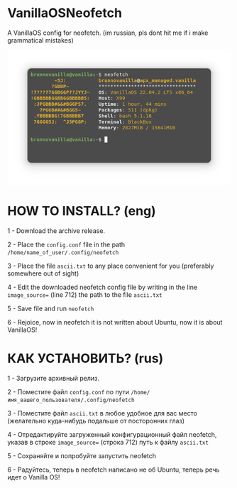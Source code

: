 # VanillaOSNeofetch
A VanillaOS config for neofetch. (im russian, pls dont hit me if i make grammatical mistakes)

![Preview](https://github.com/Brunno-Linux/VanillaOSNeofetch/blob/main/Neofetch.png)

# HOW TO INSTALL? (eng)
1 - Download the archive release.

2 - Place the ```config.conf``` file in the path ```/home/name_of_user/.config/neofetch```

3 - Place the file ```ascii.txt``` to any place convenient for you (preferably somewhere out of sight)

4 - Edit the downloaded neofetch config file by writing in the line ```image_source=``` (line 712) the path to the file ```ascii.txt```

5 - Save file and run ```neofetch```

6 - Rejoice, now in neofetch it is not written about Ubuntu, now it is about VanillaOS!

# КАК УСТАНОВИТЬ? (rus)

1 - Загрузите архивный релиз.

2 - Поместите файл ```config.conf``` по пути ```/home/имя_вашего_пользователя/.config/neofetch```

3 - Поместите файл ```ascii.txt``` в любое удобное для вас место (желательно куда-нибудь подальше от посторонних глаз)

4 - Отредактируйте загруженный конфигурационный файл neofetch, указав в строке ```image_source=``` (строка 712) путь к файлу ```ascii.txt```

5 - Сохраняйте и попробуйте запустить neofetch

6 - Радуйтесь, теперь в neofetch написано не об Ubuntu, теперь речь идет о Vanilla OS!
